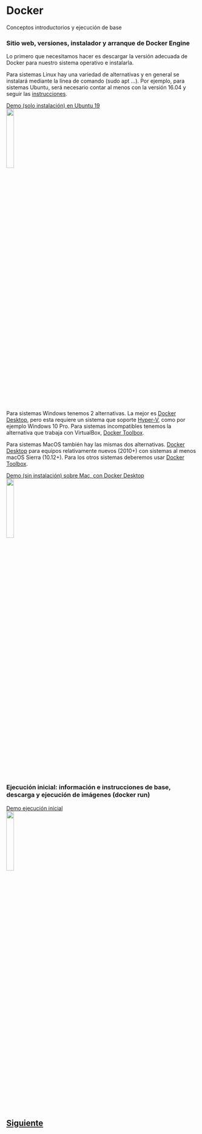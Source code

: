 # Docker
Conceptos introductorios y ejecución de base

### Sitio web, versiones, instalador y arranque de Docker Engine

Lo primero que necesitamos hacer es descargar la versión adecuada de Docker para nuestro sistema operativo e instalarla.

Para sistemas Linux hay una variedad de alternativas y en general se instalará mediante la línea de comando (sudo apt ...). Por ejemplo, para sistemas Ubuntu, será necesario contar al menos con la versión 16.04 y seguir las [instrucciones](https://docs.docker.com/install/linux/docker-ce/ubuntu/).

[Demo (solo instalación) en Ubuntu 19<br/><img src="https://img.youtube.com/vi/-6EZfEFM8YI/maxresdefault.jpg" width="20%">](https://youtu.be/-6EZfEFM8YI)

Para sistemas Windows tenemos 2 alternativas. La mejor es [Docker Desktop](https://hub.docker.com/?overlay=onboarding), pero esta requiere un sistema que soporte [Hyper-V](https://docs.microsoft.com/es-es/virtualization/hyper-v-on-windows/quick-start/enable-hyper-v), como por ejemplo Windows 10 Pro. Para sistemas incompatibles tenemos la alternativa que trabaja con VirtualBox, [Docker Toolbox](https://github.com/docker/toolbox/releases).

Para sistemas MacOS también hay las mismas dos alternativas. [Docker Desktop](https://hub.docker.com/editions/community/docker-ce-desktop-mac) para equipos relativamente nuevos (2010+) con sistemas al menos macOS Sierra (10.12+). Para los otros sistemas deberemos usar [Docker Toolbox](https://github.com/docker/toolbox/releases).

[Demo (sin instalación) sobre Mac, con Docker Desktop<br/><img src="https://img.youtube.com/vi/OoroNAx8bxk/maxresdefault.jpg" width="20%">](https://youtu.be/OoroNAx8bxk)

### Ejecución inicial: información e instrucciones de base, descarga y ejecución de imágenes (docker run)

[Demo ejecución inicial<br/><img src="https://img.youtube.com/vi/CujFPAYeSQ0/maxresdefault.jpg" width="20%">](https://youtu.be/CujFPAYeSQ0)

## [Siguiente](https://github.com/daoc/docker-tutorial/tree/master/php01)
